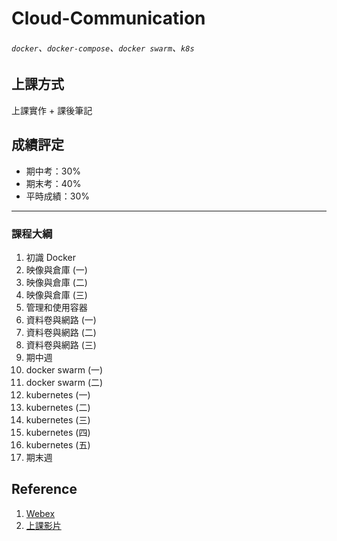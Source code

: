 # Cloud-Communication
###### `docker`、`docker-compose`、`docker swarm`、`k8s`

## 上課方式

上課實作 + 課後筆記

## 成績評定

* 期中考：30%
* 期末考：40%
* 平時成績：30%

---
### 課程大綱

01. 初識 Docker
02. 映像與倉庫 (一)
03. 映像與倉庫 (二)
04. 映像與倉庫 (三)
05. 管理和使用容器
06. 資料卷與網路 (一)
07. 資料卷與網路 (二)
08. 資料卷與網路 (三)
09. 期中週
10. docker swarm (一)
11. docker swarm (二)
12. kubernetes (一)
13. kubernetes (二)
14. kubernetes (三)
15. kubernetes (四)
16. kubernetes (五)
17. 期末週

## Reference
1. [Webex](https://meetingsapac5.webex.com/meet/smallko)
2. [上課影片](https://drive.google.com/drive/folders/1oM_ejAeSIhGbDGAVBDnVRv4DuoXaDwYw?usp=sharing)
